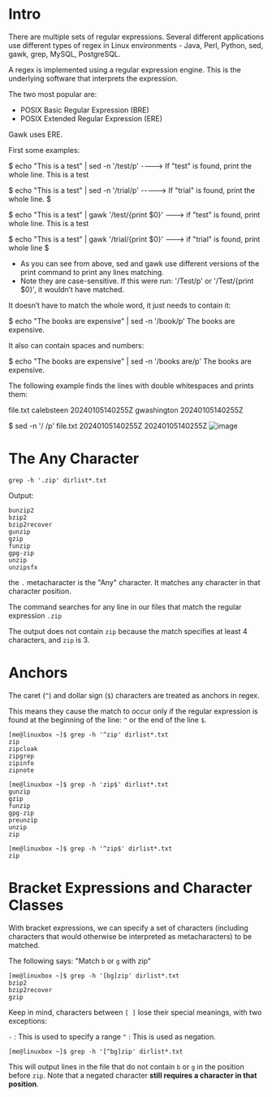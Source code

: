 # Intro
There are multiple sets of regular expressions. Several different applications use different
types of regex in Linux environments - Java, Perl, Python, sed, gawk, grep, MySQL, PostgreSQL.

A regex is implemented using a regular expression engine. This is the underlying software that interprets the expression.

The two most popular are:

- POSIX Basic Regular Expression (BRE)
- POSIX Extended Regular Expression (ERE)

Gawk uses ERE.

First some examples:

$ echo "This is a test" | sed -n '/test/p'      ----> If "test" is found, print the whole line.
This is a test

$ echo "This is a test" | sed -n '/trial/p'   -----> If "trial" is found, print the whole line.
$

$ echo "This is a test" | gawk '/test/{print $0}'  ---> if "test" is found, print whole line.
This is a test

$ echo "This is a test" | gawk '/trial/{print $0}' ---> if "trial" is found, print whole line
$


- As you can see from above, sed and gawk use different versions of the print command to print any lines matching.
- Note they are case-sensitive. If this were run: '/Test/p' or '/Test/{print $0}', it wouldn’t have matched.

It doesn’t have to match the whole word, it just needs to contain it:

$ echo "The books are expensive" | sed -n '/book/p'
The books are expensive.

It also can contain spaces and numbers:

$ echo "The books are expensive" | sed -n '/books are/p'
The books are expensive.

The following example finds the lines with double whitespaces and prints them:

file.txt
calebsteen
 20240105140255Z
gwashington
 20240105140255Z

$ sed -n '/  /p' file.txt
  20240105140255Z
  20240105140255Z
![image](https://github.com/MooseForHire/Linux-Notes/assets/83081716/4a42ee8f-7e01-43e7-8516-3081bc378303)





# The Any Character

`grep -h '.zip' dirlist*.txt`

Output:

```
bunzip2
bzip2
bzip2recover
gunzip
gzip
funzip
gpg-zip
unzip
unzipsfx
```

the `.` metacharacter is the "Any" character. It matches any character in that character position.

The command searches for any line in our files that match the regular expression `.zip` 

The output does not contain `zip` because the match specifies at least 4 characters, and `zip` is 3. 

# Anchors

The caret (`^`) and dollar sign (`$`) characters are treated as anchors in regex.

This means they cause the match to occur only if the regular expression is found at the beginning of the line: `^` or the end of the line `$`.

```
[me@linuxbox ~]$ grep -h '^zip' dirlist*.txt
zip
zipcloak
zipgrep
zipinfo
zipnote

[me@linuxbox ~]$ grep -h 'zip$' dirlist*.txt
gunzip
gzip
funzip
gpg-zip
preunzip
unzip
zip

[me@linuxbox ~]$ grep -h '^zip$' dirlist*.txt
zip
```


# Bracket Expressions and Character Classes

With bracket expressions, we can specify a set of characters (including characters that would otherwise be interpreted as metacharacters) to be matched. 

The following says: "Match `b` or `g` with zip"

```
[me@linuxbox ~]$ grep -h '[bg]zip' dirlist*.txt
bzip2
bzip2recover
gzip
```

Keep in mind, characters between `[ ]` lose their special meanings, with two exceptions:

`-` : This is used to specify a range
`^` : This is used as negation.

```
[me@linuxbox ~]$ grep -h '[^bg]zip' dirlist*.txt
```

This will output lines in the file that do not contain `b` or `g` in the position before `zip`. Note that a negated character **still requires a character in that position**. 




